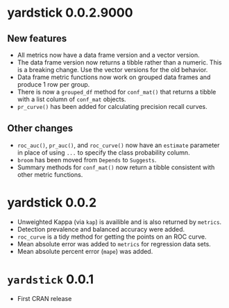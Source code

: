 # yardstick 0.0.2.9000

## New features

* All metrics now have a data frame version and a vector version.
* The data frame version now returns a tibble rather than a numeric. This is
a breaking change. Use the vector versions for the old behavior.
* Data frame metric functions now work on grouped data frames and produce
1 row per group.
* There is now a `grouped_df` method for `conf_mat()` that returns a tibble
with a list column of `conf_mat` objects.
* `pr_curve()` has been added for calculating precision recall curves.

## Other changes

* `roc_auc()`, `pr_auc()`, and `roc_curve()` now have an `estimate` parameter
in place of using `...` to specify the class probability column.
* `broom` has been moved from `Depends` to `Suggests`.
* Summary methods for `conf_mat()` now return a tibble consistent with other
metric functions.

# yardstick 0.0.2

* Unweighted Kappa (via `kap`) is availible and is also returned by `metrics`. 
* Detection prevalence and balanced accuracy were added. 
* `roc_curve` is a tidy method for getting the points on an ROC curve. 
* Mean absolute error was added to `metrics` for regression data sets. 
* Mean absolute percent error (`mape`) was added. 


# `yardstick` 0.0.1

* First CRAN release
